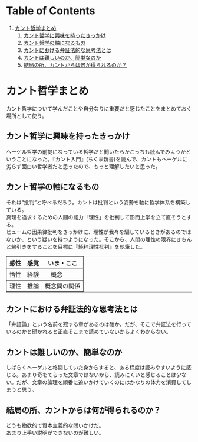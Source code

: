 
# Table of Contents

1.  [カント哲学まとめ](#orgdbace86)
    1.  [カント哲学に興味を持ったきっかけ](#org3d28cc3)
    2.  [カント哲学の軸になるもの](#orgdc020e6)
    3.  [カントにおける弁証法的な思考法とは](#org60d684d)
    4.  [カントは難しいのか、簡単なのか](#org9f93126)
    5.  [結局の所、カントからは何が得られるのか？](#orge0f96ae)



<a id="orgdbace86"></a>

# カント哲学まとめ

カント哲学について学んだことや自分なりに重要だと感じたことをまとめておく場所として使う。  


<a id="org3d28cc3"></a>

## カント哲学に興味を持ったきっかけ

ヘーゲル哲学の前提になっている哲学だと聞いたらかこっちも読んでみようかということになった。『カント入門』(ちくま新書)を読んで、カントもヘーゲルに劣らず面白い哲学者だと思ったので、もっと理解したいと思った。  


<a id="orgdc020e6"></a>

## カント哲学の軸になるもの

それは”批判”と呼べるだろう。カントは批判という姿勢を軸に哲学体系を構築している。  
真理を追求するための人間の能力「理性」を批判して形而上学を立て直そうとする。  
ヒュームの因果律批判をきっかけに、理性が我々を騙しているときがあるのではないか、という疑いを持つようになった。そこから、人間の理性の限界にきちんと線引きをすることを目標に『純粋理性批判』を執筆した。  

<table border="2" cellspacing="0" cellpadding="6" rules="groups" frame="hsides">


<colgroup>
<col  class="org-left" />

<col  class="org-left" />

<col  class="org-left" />
</colgroup>
<thead>
<tr>
<th scope="col" class="org-left">感性</th>
<th scope="col" class="org-left">感覚</th>
<th scope="col" class="org-left">いま・ここ</th>
</tr>
</thead>

<tbody>
<tr>
<td class="org-left">悟性</td>
<td class="org-left">経験</td>
<td class="org-left">　概念</td>
</tr>
</tbody>

<tbody>
<tr>
<td class="org-left">理性</td>
<td class="org-left">推論</td>
<td class="org-left">概念間の関係</td>
</tr>
</tbody>
</table>


<a id="org60d684d"></a>

## カントにおける弁証法的な思考法とは

「弁証論」という名前を冠する章があるのは確か。だが、そこで弁証法を行っているのかと聞かれると正直そこまで読めていないからよくわからない。  


<a id="org9f93126"></a>

## カントは難しいのか、簡単なのか

しばらくヘーゲルと格闘していた身からすると、ある程度は読みやすいように感じる。あまり奇をてらった文章ではないから、読みにくいと感じることは少ない。だが、文章の論理を順番に追いかけていくのにはかなりの体力を消費してしまうと思う。  


<a id="orge0f96ae"></a>

## 結局の所、カントからは何が得られるのか？

どうも物欲的で資本主義的な問いかけだ。  
あまり上手い説明ができないのが難しい。  

